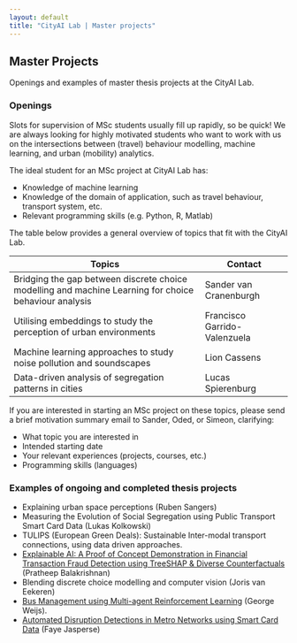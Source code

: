 ```yaml
---
layout: default
title: "CityAI Lab | Master projects"
---
```


## Master Projects
Openings and examples of master thesis projects at the CityAI Lab.

### Openings

Slots for supervision of MSc students usually fill up rapidly, so be quick! We are always looking for highly motivated students who want to work with us on the intersections between (travel) behaviour modelling, machine learning, and urban (mobility) analytics.

The ideal student for an MSc project at CityAI Lab has:

- Knowledge of machine learning
- Knowledge of the domain of application, such as travel behaviour, transport system, etc.
- Relevant programming skills (e.g. Python, R, Matlab)

The table below provides a general overview of topics that fit with the CityAI Lab. 

<table class="table table-striped">
  <thead>
    <tr>
      <th>Topics</th>
      <th>Contact</th>
    </tr>
  </thead>
  <tbody>
    <tr>
      <td>Bridging the gap between discrete choice modelling and machine Learning for choice behaviour analysis</td>
      <td>Sander van Cranenburgh</td>
    </tr>
    <tr>
      <td>Utilising embeddings to study the perception of urban environments</td>
      <td>Francisco Garrido-Valenzuela</td>
    </tr>
    <tr>
      <td>Machine learning approaches to study noise pollution and soundscapes </td>
      <td>Lion Cassens</td>
    </tr>
    <tr>
      <td>Data-driven analysis of segregation patterns in cities</td>
      <td>Lucas Spierenburg</td>
    </tr>
  </tbody>
</table>

If you are interested in starting an MSc project on these topics, please send a brief motivation summary email to Sander, Oded, or Simeon, clarifying:

- What topic you are interested in
- Intended starting date
- Your relevant experiences (projects, courses, etc.)
- Programming skills (languages)

### Examples of ongoing and completed thesis projects
- Explaining urban space perceptions (Ruben Sangers)
- Measuring the Evolution of Social Segregation using Public Transport Smart Card Data (Lukas Kolkowski)
- TULIPS (European Green Deals): Sustainable Inter-modal transport connections, using data driven approaches.
- [Explainable AI: A Proof of Concept Demonstration in Financial Transaction Fraud Detection using TreeSHAP & Diverse Counterfactuals](http://resolver.tudelft.nl/uuid:cebcca1b-e6e4-47ae-8f28-063d88227c64) (Pratheep Balakrishnan)
- Blending discrete choice modelling and computer vision (Joris van Eekeren)
- [Bus Management using Multi-agent Reinforcement Learning](http://resolver.tudelft.nl/uuid:6e6b280e-86a1-42c0-b0cf-fc38c12aec76) (George Weijs).
- [Automated Disruption Detections in Metro Networks using Smart Card Data](http://resolver.tudelft.nl/uuid:251de9e9-5f83-45c8-a5b7-dc682c2102d7) (Faye Jasperse)
